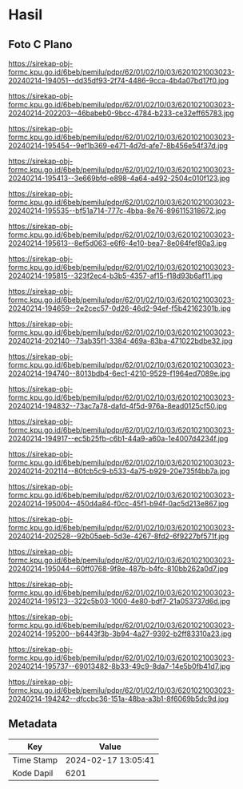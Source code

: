 # Hasil

## Foto C Plano

https://sirekap-obj-formc.kpu.go.id/6beb/pemilu/pdpr/62/01/02/10/03/6201021003023-20240214-194051--dd35df93-2f74-4486-9cca-4b4a07bd17f0.jpg

https://sirekap-obj-formc.kpu.go.id/6beb/pemilu/pdpr/62/01/02/10/03/6201021003023-20240214-202203--46babeb0-9bcc-4784-b233-ce32eff65783.jpg

https://sirekap-obj-formc.kpu.go.id/6beb/pemilu/pdpr/62/01/02/10/03/6201021003023-20240214-195454--9ef1b369-e471-4d7d-afe7-8b456e54f37d.jpg

https://sirekap-obj-formc.kpu.go.id/6beb/pemilu/pdpr/62/01/02/10/03/6201021003023-20240214-195413--3e669bfd-e898-4a64-a492-2504c010f123.jpg

https://sirekap-obj-formc.kpu.go.id/6beb/pemilu/pdpr/62/01/02/10/03/6201021003023-20240214-195535--bf51a714-777c-4bba-8e76-896115318672.jpg

https://sirekap-obj-formc.kpu.go.id/6beb/pemilu/pdpr/62/01/02/10/03/6201021003023-20240214-195613--8ef5d063-e6f6-4e10-bea7-8e064fef80a3.jpg

https://sirekap-obj-formc.kpu.go.id/6beb/pemilu/pdpr/62/01/02/10/03/6201021003023-20240214-195815--323f2ec4-b3b5-4357-af15-f18d93b6af11.jpg

https://sirekap-obj-formc.kpu.go.id/6beb/pemilu/pdpr/62/01/02/10/03/6201021003023-20240214-194659--2e2cec57-0d26-46d2-94ef-f5b42162301b.jpg

https://sirekap-obj-formc.kpu.go.id/6beb/pemilu/pdpr/62/01/02/10/03/6201021003023-20240214-202140--73ab35f1-3384-469a-83ba-471022bdbe32.jpg

https://sirekap-obj-formc.kpu.go.id/6beb/pemilu/pdpr/62/01/02/10/03/6201021003023-20240214-194740--8013bdb4-6ec1-4210-9529-f1964ed7089e.jpg

https://sirekap-obj-formc.kpu.go.id/6beb/pemilu/pdpr/62/01/02/10/03/6201021003023-20240214-194832--73ac7a78-dafd-4f5d-976a-8ead0125cf50.jpg

https://sirekap-obj-formc.kpu.go.id/6beb/pemilu/pdpr/62/01/02/10/03/6201021003023-20240214-194917--ec5b25fb-c6b1-44a9-a60a-1e4007d4234f.jpg

https://sirekap-obj-formc.kpu.go.id/6beb/pemilu/pdpr/62/01/02/10/03/6201021003023-20240214-202114--80fcb5c9-b533-4a75-b929-20e735f4bb7a.jpg

https://sirekap-obj-formc.kpu.go.id/6beb/pemilu/pdpr/62/01/02/10/03/6201021003023-20240214-195004--450d4a84-f0cc-45f1-b94f-0ac5d213e867.jpg

https://sirekap-obj-formc.kpu.go.id/6beb/pemilu/pdpr/62/01/02/10/03/6201021003023-20240214-202528--92b05aeb-5d3e-4267-8fd2-6f9227bf571f.jpg

https://sirekap-obj-formc.kpu.go.id/6beb/pemilu/pdpr/62/01/02/10/03/6201021003023-20240214-195044--60ff0768-9f8e-487b-b4fc-810bb262a0d7.jpg

https://sirekap-obj-formc.kpu.go.id/6beb/pemilu/pdpr/62/01/02/10/03/6201021003023-20240214-195123--322c5b03-1000-4e80-bdf7-21a053737d6d.jpg

https://sirekap-obj-formc.kpu.go.id/6beb/pemilu/pdpr/62/01/02/10/03/6201021003023-20240214-195200--b6443f3b-3b94-4a27-9392-b2ff83310a23.jpg

https://sirekap-obj-formc.kpu.go.id/6beb/pemilu/pdpr/62/01/02/10/03/6201021003023-20240214-195737--69013482-8b33-49c9-8da7-14e5b0fb41d7.jpg

https://sirekap-obj-formc.kpu.go.id/6beb/pemilu/pdpr/62/01/02/10/03/6201021003023-20240214-194242--dfccbc36-151a-48ba-a3b1-8f6069b5dc9d.jpg


## Metadata

| Key        | Value               |
| ---------- | ------------------- |
| Time Stamp | 2024-02-17 13:05:41 |
| Kode Dapil | 6201                |



